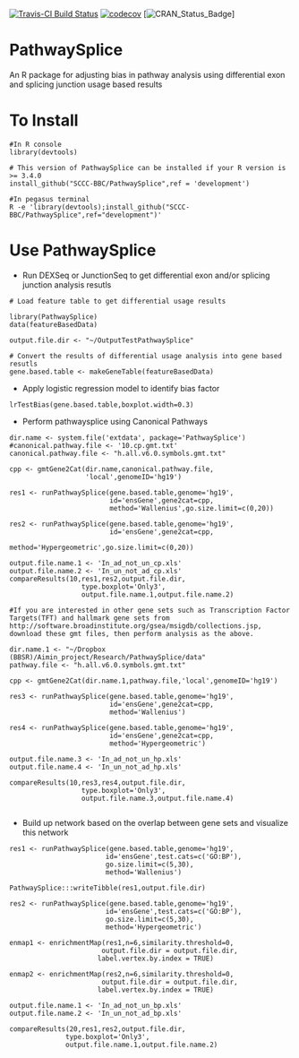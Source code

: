 [![Travis-CI Build Status](https://travis-ci.org/SCCC-BBC/PathwaySplice.svg?branch=master)](https://travis-ci.org/SCCC-BBC/PathwaySplice)
[![codecov](https://codecov.io/github/SCCC-BBC/PathwaySplice/coverage.svg?branch=master)](https://codecov.io/github/SCCC-BBC/PathwaySplice)
[![CRAN_Status_Badge](http://www.r-pkg.org/badges/version/PathwaySplice)]

# PathwaySplice
An R package for adjusting bias in pathway analysis using differential exon and splicing junction usage based results

# To Install

```{r eval=TRUE}
#In R console
library(devtools)

# This version of PathwaySplice can be installed if your R version is >= 3.4.0
install_github("SCCC-BBC/PathwaySplice",ref = 'development')

#In pegasus terminal 
R -e 'library(devtools);install_github("SCCC-BBC/PathwaySplice",ref="development")'

```

# Use PathwaySplice

+ Run DEXSeq or JunctionSeq to get differential exon and/or splicing junction analysis resutls 

```{r eval=TRUE}
# Load feature table to get differential usage results

library(PathwaySplice)
data(featureBasedData)

output.file.dir <- "~/OutputTestPathwaySplice"

# Convert the results of differential usage analysis into gene based resutls
gene.based.table <- makeGeneTable(featureBasedData)
```

+ Apply logistic regression model to identify bias factor
```{r eval=TRUE}
lrTestBias(gene.based.table,boxplot.width=0.3)
```

+ Perform pathwaysplice using Canonical Pathways
```{r eval=TRUE}
dir.name <- system.file('extdata', package='PathwaySplice')
#canonical.pathway.file <- '10.cp.gmt.txt'
canonical.pathway.file <- "h.all.v6.0.symbols.gmt.txt"

cpp <- gmtGene2Cat(dir.name,canonical.pathway.file,
                   'local',genomeID='hg19')

res1 <- runPathwaySplice(gene.based.table,genome='hg19',
                         id='ensGene',gene2cat=cpp,
                         method='Wallenius',go.size.limit=c(0,20))
                         
res2 <- runPathwaySplice(gene.based.table,genome='hg19',
                         id='ensGene',gene2cat=cpp,
                         method='Hypergeometric',go.size.limit=c(0,20))

output.file.name.1 <- 'In_ad_not_un_cp.xls'
output.file.name.2 <- 'In_un_not_ad_cp.xls'
compareResults(10,res1,res2,output.file.dir,
                  type.boxplot='Only3',
                  output.file.name.1,output.file.name.2)

#If you are interested in other gene sets such as Transcription Factor Targets(TFT) and hallmark gene sets from http://software.broadinstitute.org/gsea/msigdb/collections.jsp, download these gmt files, then perform analysis as the above.

dir.name.1 <- "~/Dropbox (BBSR)/Aimin_project/Research/PathwaySplice/data"
pathway.file <- "h.all.v6.0.symbols.gmt.txt"

cpp <- gmtGene2Cat(dir.name.1,pathway.file,'local',genomeID='hg19')

res3 <- runPathwaySplice(gene.based.table,genome='hg19',
                         id='ensGene',gene2cat=cpp,
                         method='Wallenius')
                         
res4 <- runPathwaySplice(gene.based.table,genome='hg19',
                         id='ensGene',gene2cat=cpp,
                         method='Hypergeometric')

output.file.name.3 <- 'In_ad_not_un_hp.xls'
output.file.name.4 <- 'In_un_not_ad_hp.xls'

compareResults(10,res3,res4,output.file.dir,
                  type.boxplot='Only3',
                  output.file.name.3,output.file.name.4)
                  
```

+ Build up network based on the overlap between gene sets and visualize this network

```{r eval=TRUE}
res1 <- runPathwaySplice(gene.based.table,genome='hg19',
                        id='ensGene',test.cats=c('GO:BP'),
                        go.size.limit=c(5,30),
                        method='Wallenius')
           
PathwaySplice:::writeTibble(res1,output.file.dir)
            
res2 <- runPathwaySplice(gene.based.table,genome='hg19',
                        id='ensGene',test.cats=c('GO:BP'),
                        go.size.limit=c(5,30),
                        method='Hypergeometric')
                        
enmap1 <- enrichmentMap(res1,n=6,similarity.threshold=0,
                       output.file.dir = output.file.dir,
                      label.vertex.by.index = TRUE)
                      
enmap2 <- enrichmentMap(res2,n=6,similarity.threshold=0,
                       output.file.dir = output.file.dir,
                      label.vertex.by.index = TRUE)
                      
output.file.name.1 <- 'In_ad_not_un_bp.xls'
output.file.name.2 <- 'In_un_not_ad_bp.xls'

compareResults(20,res1,res2,output.file.dir,
              type.boxplot='Only3',
              output.file.name.1,output.file.name.2)
```
